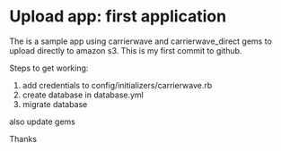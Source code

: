 # Upload app: first application

The is a sample app using carrierwave and carrierwave_direct gems to upload directly to amazon s3.
This is my first commit to github.

Steps to get working:

1. add credentials to config/initializers/carrierwave.rb
2. create database in database.yml
3. migrate database

also update gems

Thanks
